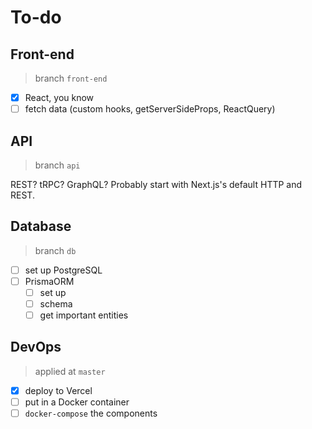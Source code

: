 # To-do

## Front-end

> branch `front-end`

- [x] React, you know
- [ ] fetch data (custom hooks, getServerSideProps, ReactQuery)

## API

> branch `api`

REST? tRPC? GraphQL? Probably start with Next.js's default HTTP and REST.

## Database

> branch `db`

- [ ] set up PostgreSQL
- [ ] PrismaORM
  - [ ] set up
  - [ ] schema
  - [ ] get important entities

## DevOps

> applied at `master`

- [x] deploy to Vercel
- [ ] put in a Docker container
- [ ] `docker-compose` the components
